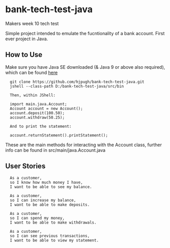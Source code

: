 # bank-tech-test-java

Makers week 10 tech test

Simple project intended to emulate the fucntionality of a bank account.
First ever project in Java.

## How to Use

Make sure you have Java SE downloaded (& Java 9 or above also required), which can be found [here](https://www.oracle.com/technetwork/java/javase/downloads/index.html)

```
  git clone https://github.com/hjpugh/bank-tech-test-java.git
  jshell --class-path D:/bank-tech-test-java/src/bin

  Then, within JShell:

  import main.java.Account;
  Account account = new Account();
  account.deposit(100.50);
  account.withdraw(50.25);

  And to print the statement:

  account.returnStatement().printStatement();
```

These are the main methods for interacting with the Account class, further info can be found in src/main/java.Account.java

## User Stories

```
  As a customer,
  so I know how much money I have,
  I want to be able to see my balance.

  As a customer,
  so I can increase my balance,
  I want to be able to make deposits.

  As a customer,
  so I can spend my money,
  I want to be able to make withdrawals.

  As a customer,
  so I can see previous transactions,
  I want to be able to view my statement.
```
